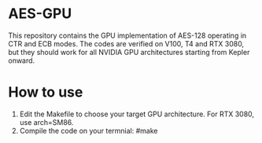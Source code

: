# AES-GPU
This repository contains the GPU implementation of AES-128 operating in CTR and ECB modes. The codes are verified on V100, T4 and RTX 3080, but they should work for all NVIDIA GPU architectures starting from Kepler onward.

# How to use
1) Edit the Makefile to choose your target GPU architecture. For RTX 3080, use arch=SM86.
2) Compile the code on your termnial: 
#make
